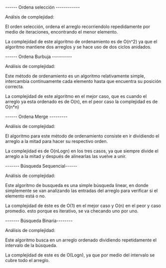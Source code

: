 ------ Ordena selección ------------

Análsis de complejidad:

El orden selección, ordena el arreglo recorriendolo repedidamente por medio de iteraciones, encontrando el menor elemento.

La complejidad de este algoritmo de ordenamiento es de O(n^2) ya que el algoritmo mantiene dos arreglos y se hace uso de dos ciclos anidados.

------ Ordena Burbuja ----------

Análisis de complejidad:

Este método de ordenamiento es un algoritmo relativamente simple, intercambia continuamente cada elemento hasta que encuentra su posición correcta.

La complejidad de este algoritmo en el mejor caso, que es cuando el arreglo ya esta ordenado es de O(n), en el peor caso la complejidad es de O(n*n)


------ Ordena Merge ---------

Análisis de complejidad:

El algoritmo para este método de ordenamiento consiste en ir dividiendo el arreglo a la mitad para hacer su respectivo orden. 

La complejidad es de O(nLogn) en los tres casos, ya que siempre divide el arreglo a la mitad y después de alinearlas las vuelve a unir.

------- Búsqueda Sequencial------

Análisis de complejidad:

Este algoritmo de busqueda es una simple búsqueda linear, en donde simplemente se van analizando las entradas del arreglo para verificar si el elemento está o no.

La complejidad de éste es de O(1) en el mejor caso y O(n) en el peor y caso promedio. esto porque es iterativo, se va checando uno por uno.

------- Búsqueda Binaria--------

Análisis de complejidad:

Este algoritmo busca en un arreglo ordenado dividiendo repetidamente el intervalo de la búsqueda.

La complejidad de este es de O(Logn), ya que por medio del intervalo se cubre todo el arreglo.

